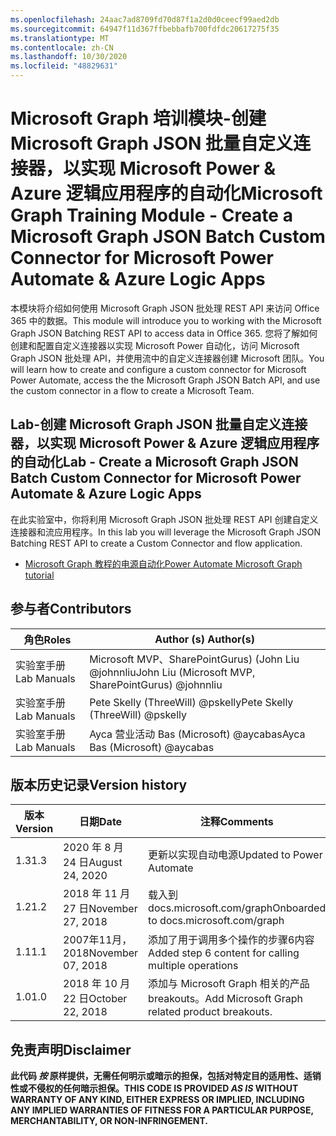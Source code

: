 ```yaml
---
ms.openlocfilehash: 24aac7ad8709fd70d87f1a2d0d0ceecf99aed2db
ms.sourcegitcommit: 64947f11d367ffbebbafb700fdfdc20617275f35
ms.translationtype: MT
ms.contentlocale: zh-CN
ms.lasthandoff: 10/30/2020
ms.locfileid: "48829631"
---
```

# <a name="microsoft-graph-training-module---create-a-microsoft-graph-json-batch-custom-connector-for-microsoft-power-automate--azure-logic-apps"></a><span data-ttu-id="8847f-101">Microsoft Graph 培训模块-创建 Microsoft Graph JSON 批量自定义连接器，以实现 Microsoft Power & Azure 逻辑应用程序的自动化</span><span class="sxs-lookup"><span data-stu-id="8847f-101">Microsoft Graph Training Module - Create a Microsoft Graph JSON Batch Custom Connector for Microsoft Power Automate & Azure Logic Apps</span></span>

<span data-ttu-id="8847f-102">本模块将介绍如何使用 Microsoft Graph JSON 批处理 REST API 来访问 Office 365 中的数据。</span><span class="sxs-lookup"><span data-stu-id="8847f-102">This module will introduce you to working with the Microsoft Graph JSON Batching REST API to access data in Office 365.</span></span> <span data-ttu-id="8847f-103">您将了解如何创建和配置自定义连接器以实现 Microsoft Power 自动化，访问 Microsoft Graph JSON 批处理 API，并使用流中的自定义连接器创建 Microsoft 团队。</span><span class="sxs-lookup"><span data-stu-id="8847f-103">You will learn how to create and configure a custom connector for Microsoft Power Automate, access the the Microsoft Graph JSON Batch API, and use the custom connector in a flow to create a Microsoft Team.</span></span>

## <a name="lab---create-a-microsoft-graph-json-batch-custom-connector-for-microsoft-power-automate--azure-logic-apps"></a><span data-ttu-id="8847f-104">Lab-创建 Microsoft Graph JSON 批量自定义连接器，以实现 Microsoft Power & Azure 逻辑应用程序的自动化</span><span class="sxs-lookup"><span data-stu-id="8847f-104">Lab - Create a Microsoft Graph JSON Batch Custom Connector for Microsoft Power Automate & Azure Logic Apps</span></span>

<span data-ttu-id="8847f-105">在此实验室中，你将利用 Microsoft Graph JSON 批处理 REST API 创建自定义连接器和流应用程序。</span><span class="sxs-lookup"><span data-stu-id="8847f-105">In this lab you will leverage the Microsoft Graph JSON Batching REST API to create a Custom Connector and flow application.</span></span>

- [<span data-ttu-id="8847f-106">Microsoft Graph 教程的电源自动化</span><span class="sxs-lookup"><span data-stu-id="8847f-106">Power Automate Microsoft Graph tutorial</span></span>](https://docs.microsoft.com/graph/tutorials/powerautomate)

## <a name="contributors"></a><span data-ttu-id="8847f-107">参与者</span><span class="sxs-lookup"><span data-stu-id="8847f-107">Contributors</span></span>

| <span data-ttu-id="8847f-108">角色</span><span class="sxs-lookup"><span data-stu-id="8847f-108">Roles</span></span>       | <span data-ttu-id="8847f-109">Author (s) </span><span class="sxs-lookup"><span data-stu-id="8847f-109">Author(s)</span></span>                                            |
|-------------|------------------------------------------------------|
| <span data-ttu-id="8847f-110">实验室手册</span><span class="sxs-lookup"><span data-stu-id="8847f-110">Lab Manuals</span></span> | <span data-ttu-id="8847f-111">Microsoft MVP、SharePointGurus)  (John Liu @johnnliu</span><span class="sxs-lookup"><span data-stu-id="8847f-111">John Liu (Microsoft MVP, SharePointGurus) @johnnliu</span></span>  |
| <span data-ttu-id="8847f-112">实验室手册</span><span class="sxs-lookup"><span data-stu-id="8847f-112">Lab Manuals</span></span> | <span data-ttu-id="8847f-113">Pete Skelly (ThreeWill) @pskelly</span><span class="sxs-lookup"><span data-stu-id="8847f-113">Pete Skelly (ThreeWill) @pskelly</span></span>                     |
| <span data-ttu-id="8847f-114">实验室手册</span><span class="sxs-lookup"><span data-stu-id="8847f-114">Lab Manuals</span></span> | <span data-ttu-id="8847f-115">Ayca 营业活动 Bas (Microsoft) @aycabas</span><span class="sxs-lookup"><span data-stu-id="8847f-115">Ayca Bas (Microsoft) @aycabas</span></span>                        |

## <a name="version-history"></a><span data-ttu-id="8847f-116">版本历史记录</span><span class="sxs-lookup"><span data-stu-id="8847f-116">Version history</span></span>

| <span data-ttu-id="8847f-117">版本</span><span class="sxs-lookup"><span data-stu-id="8847f-117">Version</span></span> | <span data-ttu-id="8847f-118">日期</span><span class="sxs-lookup"><span data-stu-id="8847f-118">Date</span></span>              | <span data-ttu-id="8847f-119">注释</span><span class="sxs-lookup"><span data-stu-id="8847f-119">Comments</span></span>                                             |
|---------|-------------------|------------------------------------------------------|
| <span data-ttu-id="8847f-120">1.3</span><span class="sxs-lookup"><span data-stu-id="8847f-120">1.3</span></span>     | <span data-ttu-id="8847f-121">2020 年 8 月 24 日</span><span class="sxs-lookup"><span data-stu-id="8847f-121">August 24, 2020</span></span>   | <span data-ttu-id="8847f-122">更新以实现自动电源</span><span class="sxs-lookup"><span data-stu-id="8847f-122">Updated to Power Automate</span></span>                            |
| <span data-ttu-id="8847f-123">1.2</span><span class="sxs-lookup"><span data-stu-id="8847f-123">1.2</span></span>     | <span data-ttu-id="8847f-124">2018 年 11 月 27 日</span><span class="sxs-lookup"><span data-stu-id="8847f-124">November 27, 2018</span></span> | <span data-ttu-id="8847f-125">载入到 docs.microsoft.com/graph</span><span class="sxs-lookup"><span data-stu-id="8847f-125">Onboarded to docs.microsoft.com/graph</span></span>                |
| <span data-ttu-id="8847f-126">1.1</span><span class="sxs-lookup"><span data-stu-id="8847f-126">1.1</span></span>     | <span data-ttu-id="8847f-127">2007年11月，2018</span><span class="sxs-lookup"><span data-stu-id="8847f-127">November 07, 2018</span></span> | <span data-ttu-id="8847f-128">添加了用于调用多个操作的步骤6内容</span><span class="sxs-lookup"><span data-stu-id="8847f-128">Added step 6 content for calling multiple operations</span></span> |
| <span data-ttu-id="8847f-129">1.0</span><span class="sxs-lookup"><span data-stu-id="8847f-129">1.0</span></span>     | <span data-ttu-id="8847f-130">2018 年 10 月 22 日</span><span class="sxs-lookup"><span data-stu-id="8847f-130">October 22, 2018</span></span>  | <span data-ttu-id="8847f-131">添加与 Microsoft Graph 相关的产品 breakouts。</span><span class="sxs-lookup"><span data-stu-id="8847f-131">Add Microsoft Graph related product breakouts.</span></span>       |

## <a name="disclaimer"></a><span data-ttu-id="8847f-132">免责声明</span><span class="sxs-lookup"><span data-stu-id="8847f-132">Disclaimer</span></span>

<span data-ttu-id="8847f-133">**此代码 *按* 原样提供，无需任何明示或暗示的担保，包括对特定目的适用性、适销性或不侵权的任何暗示担保。**</span><span class="sxs-lookup"><span data-stu-id="8847f-133">**THIS CODE IS PROVIDED *AS IS* WITHOUT WARRANTY OF ANY KIND, EITHER EXPRESS OR IMPLIED, INCLUDING ANY IMPLIED WARRANTIES OF FITNESS FOR A PARTICULAR PURPOSE, MERCHANTABILITY, OR NON-INFRINGEMENT.**</span></span>
